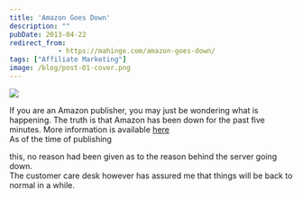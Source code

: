 ```yaml
---
title: 'Amazon Goes Down'
description: ""
pubDate: 2013-04-22
redirect_from:
            - https://mahinge.com/amazon-goes-down/
tags: ["Affiliate Marketing"]
image: /blog/post-01-cover.png
---
```

[![](https://mahinge.com/wp-content/uploads/2013/04/amazon+down1.PNG)](https://mahinge.com/wp-content/uploads/2013/04/amazon+down.PNG)

If you are an Amazon publisher, you may just be wondering what is happening. The truth is that Amazon has been down for the past five minutes. More information is available [here](https://mahinge.com/wp-content/uploads/2013/04/amazon.com.html "amazon down")  
As of the time of publishing

<!--more-->

this, no reason had been given as to the reason behind the server going down.  
The customer care desk however has assured me that things will be back to normal in a while.
